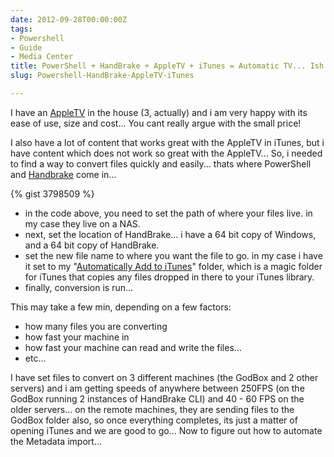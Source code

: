 ```yaml
---
date: 2012-09-28T00:00:00Z
tags:
- Powershell
- Guide
- Media Center
title: PowerShell + HandBrake + AppleTV + iTunes = Automatic TV... Ish...
slug: Powershell-HandBrake-AppleTV-iTunes

---
```

 

I have an [AppleTV][1] in the house (3, actually) and i am very happy with its ease of use, size and cost... You cant really argue with the small price! 

I also have a lot of content that works great with the AppleTV in iTunes, but i have content which does not work so great with the AppleTV... So, i needed to find a way to convert files quickly and easily... thats where PowerShell and [Handbrake][2] come in... 

{% gist 3798509 %}

* in the code above, you need to set the path of where your files live. in my case they live on a NAS.
* next, set the location of HandBrake... i have a 64 bit copy of Windows, and a 64 bit copy of HandBrake. 
* set the new file name to where you want the file to go. in my case i have it set to my "[Automatically Add to iTunes][3]" folder, which is a magic folder for iTunes that copies any files dropped in there to your iTunes library. 
* finally, conversion is run...

This may take a few min, depending on a few factors:

* how many files you are converting
* how fast your machine in
* how fast your machine can read and write the files...
* etc...

I have set files to convert on 3 different machines (the GodBox and 2 other servers) and i am getting speeds of anywhere between 250FPS (on the GodBox running 2 instances of HandBrake CLI) and 40 - 60 FPS on the older servers... on the remote machines, they are sending files to the GodBox folder also, so once everything completes, its just a matter of opening iTunes and we are good to go... Now to figure out how to automate the Metadata import... 



[1]:http://www.apple.com/appletv
[2]:http://handbrake.fr/
[3]:http://support.apple.com/kb/HT3832